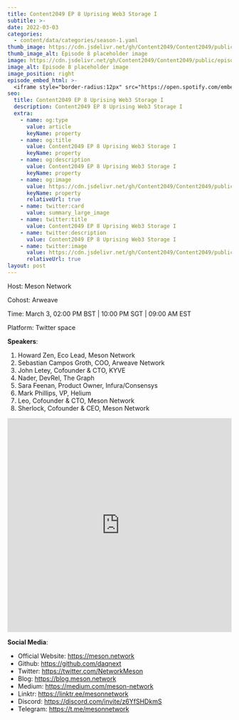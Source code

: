 ```yaml
---
title: Content2049 EP 8 Uprising Web3 Storage I
subtitle: >-
date: 2022-03-03
categories:
  - content/data/categories/season-1.yaml
thumb_image: https://cdn.jsdelivr.net/gh/Content2049/Content2049/public/episodes/Content2049-EP-8-Uprising-Web3-Storage-I.jpeg
thumb_image_alt: Episode 8 placeholder image
image: https://cdn.jsdelivr.net/gh/Content2049/Content2049/public/episodes/Content2049-EP-8-Uprising-Web3-Storage-I.jpeg
image_alt: Episode 8 placeholder image
image_position: right
episode_embed_html: >-
  <iframe style="border-radius:12px" src="https://open.spotify.com/embed/episode/6JO58XwzQaXH6gVUbPvCU6?utm_source=generator" width="100%" height="152" frameBorder="0" allowfullscreen="" allow="autoplay; clipboard-write; encrypted-media; fullscreen; picture-in-picture"></iframe>
seo:
  title: Content2049 EP 8 Uprising Web3 Storage I
  description: Content2049 EP 8 Uprising Web3 Storage I
  extra:
    - name: og:type
      value: article
      keyName: property
    - name: og:title
      value: Content2049 EP 8 Uprising Web3 Storage I
      keyName: property
    - name: og:description
      value: Content2049 EP 8 Uprising Web3 Storage I
      keyName: property
    - name: og:image
      value: https://cdn.jsdelivr.net/gh/Content2049/Content2049/public/episodes/Content2049-EP-8-Uprising-Web3-Storage-I.jpeg
      keyName: property
      relativeUrl: true
    - name: twitter:card
      value: summary_large_image
    - name: twitter:title
      value: Content2049 EP 8 Uprising Web3 Storage I
    - name: twitter:description
      value: Content2049 EP 8 Uprising Web3 Storage I
    - name: twitter:image
      value: https://cdn.jsdelivr.net/gh/Content2049/Content2049/public/episodes/Content2049-EP-8-Uprising-Web3-Storage-I.jpeg
      relativeUrl: true
layout: post
---
```


Host: Meson Network

Cohost: Arweave

Time: March 3, 02:00 PM BST | 10:00 PM SGT | 09:00 AM EST

Platform: Twitter space

**Speakers**:

1. Howard Zen, Eco Lead, Meson Network
2. Sebastian Campos Groth, COO, Arweave Network
3. John Letey, Cofounder & CTO, KYVE
4. Nader, DevRel, The Graph
5. Sara Feenan, Product Owner, Infura/Consensys
6. Mark Phillips, VP, Helium
7. Leo, Cofounder & CTO, Meson Network
8. Sherlock, Cofounder & CEO, Meson Network

<iframe width="100%" height="480" src="https://www.youtube.com/embed/FVYE9aF0pKQ" title="YouTube video player" frameborder="0" allow="accelerometer; autoplay; clipboard-write; encrypted-media; gyroscope; picture-in-picture" allowfullscreen></iframe>

**Social Media**:

- Official Website: https://meson.network
- Github: https://github.com/daqnext
- Twitter: https://twitter.com/NetworkMeson
- Blog: https://blog.meson.network
- Medium: https://medium.com/meson-network
- Linktr: https://linktr.ee/mesonnetwork
- Discord: https://discord.com/invite/z6YfSHDkmS
- Telegram: https://t.me/mesonnetwork